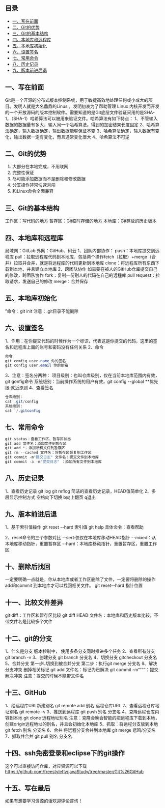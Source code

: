 ﻿
## 目录
- [一、写在前面](#一写在前面)
- [二、Git的优势](#二git的优势)
- [三、Git的基本结构](#三git的基本结构)
- [四、本地库和远程库](#四本地库和远程库)
- [五、本地库初始化](#五本地库初始化)
- [六、设置签名](#六设置签名)
- [七、常用命令](#七常用命令)
- [八、历史记录](#八历史记录)
- [九、版本前进后退](#九版本前进后退)


## 一、写在前面

Git是一个开源的分布式版本控制系统，用于敏捷高效地处理任何或小或大的项目。发明人就是大名鼎鼎的Linus ，发明初衷为了帮助管理 Linux 内核开发而开发的一个开放源码的版本控制软件。需要知道的是Git底层文件验证采用的是SHA-1，（SHA-1）哈希算法可以被用来验证文件。哈希算法有如下特点：
1、不管输入数据的数据量有多大，输入同一个哈希算法，得到的加密结果长度固定
2、哈希算法确定，输入数据确定，输出数据能够保证不变
3、哈希算法确定，输入数据有变化，输出数据一定有变化，而且通常变化很大
4、哈希算法不可逆
## 二、Git的优势

 1. 大部分在本地完成，不用联网 
 2. 完整性保证 
 3. 尽可能添加数据而不是删除和修改数据
 4. 分支操作非常快速刘闯
 5. 和Linux命令全面兼容
## 三、Git的基本结构
工作区：写代码的地方
暂存区：Git临时存储的地方
本地库：Git存放的历史版本
## 四、本地库和远程库
局域网：GitLab
外网：GitHub、码云
1、团队内部协作：
push：本地库提交到远程库
pull：拉取远程库代码到本地库，包括两个操作fetch（拉取）+merge（合并）拉取并合并，就是将远程库的代码更新到本地库
clone：将远程库所有东西下载到本地，并且建立本地库
2、跨团队协作
如需要在被人的GitHub仓库提交自己的修改，跨团队协作
fork：复制一份别人的代码在自己的远程库
pull request：拉取请求，发送自己的修改
merge：合并保存
## 五、本地库初始化
”命令：git init
注意：.git目录不能删除
## 六、设置签名
1、作用：在你提交代码的时候作为一个标识，代表这是你提交的代码，这里的签名和远程库上面的账号和密码没有任何关系
2、命令
```java
命令
git comfig user.name 你的签名
git config user.email 你的邮箱

```
3、注意：签名分两种：
项目级别：也叫仓库级别，仅在当前本地库范围内有效，git gonfig命令
系统级别：当前操作系统的用户有效，git config --global
**优先级:就近原则
4、查看签名

```java
仓库级别：
cat .git/config
系统级别：
cat `/.gitconfig
```
## 七、常用命令

```java
git status：查看工作区、暂存区状态
git add 文件名：添加文件到暂存区
git add *：添加所有文件到暂存区
git rm --cached 文件名：将暂存区恢复到工作区
git commit -m"提交日志" 文件名：提交文件到本地库
git commit -a -m"提交日志" ：添加所有文件到本地库

```
## 八、历史记录
1、查看历史记录
git log
git reflog 简洁的查看历史记录，HEAD值简单化
2、多层显示控制方式
空格向下切换
b向上翻页
q退出
## 九、版本前进后退
1、基于索引值操作
git reset --hard 索引值
git help 具体命令：查看帮助

 2、reset命令的三个参数对比
 --sert:仅仅在本地库移动HEAD指针
 --mixed：从本地库移动指针，重置暂存区
 --hard：本地库移动指针，重置暂存区，重置工作区
 ## 十、删除后找回
 一定要明确一点就是，你从本地库或者工作区删除了文件，一定要将删除的操作add和commit 到本地库才可以找回相关文件。
 git reset--hard 指针位置
 ## 十一、比较文件差异
 git diff：工作区和暂存区比较
 git diff HEAD 文件名：本地库和历史版本比较，不带文件名是比较多个文件
 ## 十二、git的分支
 1、什么是分支
 版本控制中， 使用多条分支同时推进多个任务
 2、查看所有分支
 git branch -v
 3、创建分支
 git branch 分支名
 4、切换分支
 gitcheckout 分支名
 5、合并分支
 第一步L切换到被合并分支
 第二步：执行git merge 分支名
 6、解决分支冲突
 删掉相关标记
 git add 文件名：标记为已解决
 git commit -m“”“”：提交解决冲突
 注意：提交的时候不能带文件名
 ## 十三、GitHub
 1、给远程库URL新建别名
 git remote add 别名 远程仓库URL
 2、查看远程仓库地址别名
 git remote -v
 3、推送到远程库
 git push 别名 分支名
 4、克隆远程仓库内容到本地
 git clone 远程地址别名
 注意：克隆会晚会智能的把远程库下载到本地，创建origin远程地址的别名，并且会初始化本地库
 5、抓取：将远程分支放到本地
 git fetch 别名 分支名
 6、合并
 将远程分支合并到本地库
 git merge 悲鸣/分支名
 7、抓取并合并
 git pull 别名 分支名
 ## 十四、ssh免密登录和eclipse下的git操作
 这个可以直接访问仓库，对应资源可以下载
 https://github.com/freestylefly/javaStudy/tree/master/Git%26GitHub
 ## 十五、写在最后
 如果有想要学习资源的话欢迎评论咨询！
 

